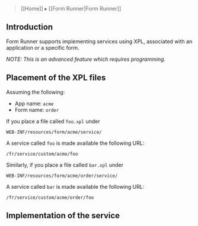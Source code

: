 > [[Home]] ▸ [[Form Runner|Form Runner]]

## Introduction

Form Runner supports implementing services using XPL, associated with an application or a specific form.

_NOTE: This is an advanced feature which requires programming._

## Placement of the XPL files

Assuming the following:

- App name: `acme`
- Form name: `order`

If you place a file called `foo.xpl` under

```
WEB-INF/resources/form/acme/service/
```

A service called `foo` is made available the following URL:

```
/fr/service/custom/acme/foo
````

Similarly, if you place a file called `bar.xpl` under

```
WEB-INF/resources/form/acme/order/service/
```

A service called `bar` is made available the following URL:

```
/fr/service/custom/acme/order/foo
````

## Implementation of the service

